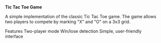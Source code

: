 **Tic Tac Toe Game**

A simple implementation of the classic Tic Tac Toe game.
The game allows two players to compete by marking "X" and "O" on a 3x3 grid.

Features
Two-player mode
Win/lose detection
Simple, user-friendly interface
